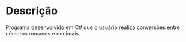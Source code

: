 # Descrição

Programa desenvolvido em C# que o usuário realiza conversões entre números romanos e decimais.
